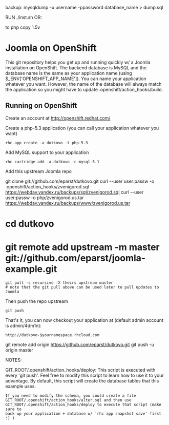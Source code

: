 backup:
mysqldump -u username -ppassword database_name > dump.sql 

RUN ./inst.sh OR:

to php copy 1.5v

Joomla on OpenShift
===================

This git repository helps you get up and running quickly w/ a Joomla installation
on OpenShift.  The backend database is MySQL and the database name is the 
same as your application name (using $_ENV['OPENSHIFT_APP_NAME']).  You can name 
your application whatever you want.  However, the name of the database will always
match the application so you might have to update .openshift/action_hooks/build.


Running on OpenShift
----------------------------

Create an account at http://openshift.redhat.com/

Create a php-5.3 application (you can call your application whatever you want)

    rhc app create -a dutkovo -t php-5.3

Add MySQL support to your application

    rhc cartridge add -a dutkovo -c mysql-5.1

Add this upstream Joomla repo

git clone git://github.com/eparst/dutkovo.git
curl --user user:passw -o .openshift/action_hooks/zvenigorod.sql https://webdav.yandex.ru/backups/sql/zvenigorod.sql
curl --user user:passw -o php/zvenigorod.us.tar https://webdav.yandex.ru/backups/www/zvenigorod.us.tar
#    cd dutkovo
#    git remote add upstream -m master git://github.com/eparst/joomla-example.git
    git pull -s recursive -X theirs upstream master
    # note that the git pull above can be used later to pull updates to Joomla
    
Then push the repo upstream

    git push

That's it, you can now checkout your application at (default admin account is admin/4dm1n):

    http://dutkovo-$yournamespace.rhcloud.com
git remote add origin https://github.com/eparst/dutkovo.git
git push -u origin master


NOTES:

GIT_ROOT/.openshift/action_hooks/deploy:
    This script is executed with every 'git push'.  Feel free to modify this script
    to learn how to use it to your advantage.  By default, this script will create
    the database tables that this example uses.

    If you need to modify the schema, you could create a file 
    GIT_ROOT/.openshift/action_hooks/alter.sql and then use
    GIT_ROOT/.openshift/action_hooks/deploy to execute that script (make sure to
    back up your application + database w/ 'rhc app snapshot save' first :) )

